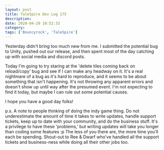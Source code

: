 ```yaml
---
layout: post
title: TaleSpire Dev Log 175
description:
date: 2020-04-29 10:52:33
category:
tags: ['Bouncyrock', 'TaleSpire']
---
```


Yesterday didn't bring too much new from me. I submitted the potential bug to Unity, pushed out our release, and then spent most of the day catching up with social media and discord posts.

Today I'm going to try staring at the 'delete tiles coming back on reload/copy' bug and see if I can make any headway on it. It's a real nightmare of a bug as it's hard to reproduce, and it seems to be about something that isn't happening. It's not throwing any apparent errors and doesn't show up until way after the presumed event.
I'm not expecting to find it today, but maybe I can rule out some potential causes.

I hope you have a good day folks!


p.s. A note to people thinking of doing the indy game thing. Do not underestimate the amount of time it takes to write updates, handle support tickets, keep up to date with your community, and do the business stuff. It's a privilege to have these 'problems,' but writing updates will take you longer than coding some features :p
The less of you there are, the more time you'll each be spending. Shout-out to Ree & Dwarf who've handled all the support tickets and business-ness while doing all their other jobs too.
